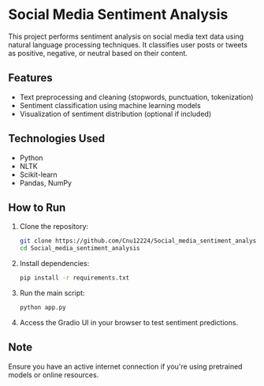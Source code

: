 
# Social Media Sentiment Analysis

This project performs sentiment analysis on social media text data using natural language processing techniques. It classifies user posts or tweets as positive, negative, or neutral based on their content.

## Features

- Text preprocessing and cleaning (stopwords, punctuation, tokenization)
- Sentiment classification using machine learning models
- Visualization of sentiment distribution (optional if included)

## Technologies Used

- Python
- NLTK   
- Scikit-learn
- Pandas, NumPy

## How to Run

1. Clone the repository:
   ```bash
   git clone https://github.com/Cnu12224/Social_media_sentiment_analysis.git
   cd Social_media_sentiment_analysis
   ```

2. Install dependencies:
   ```bash
   pip install -r requirements.txt
   ```

3. Run the main script:
   ```bash
   python app.py
   ```

4. Access the Gradio UI in your browser to test sentiment predictions.

## Note

Ensure you have an active internet connection if you're using pretrained models or online resources.
